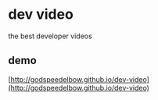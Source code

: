 # dev video

the best developer videos

## demo

[http://godspeedelbow.github.io/dev-video](http://godspeedelbow.github.io/dev-video)
